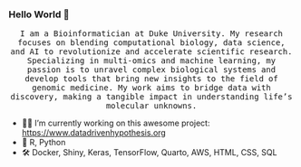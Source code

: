 ### Hello World 👋

<p align="center">
  <samp>
  I am a Bioinformatician at Duke University. My research focuses on blending computational biology, data science, and AI to revolutionize and accelerate scientific research. Specializing in multi-omics and machine learning, my passion is to unravel complex biological systems and develop tools that bring new insights to the field of genomic medicine. My work aims to bridge data with discovery, making a tangible impact in understanding life’s molecular unknowns.
  </samp>
</p>

- 👨‍💻 I’m currently working on this awesome project: https://www.datadrivenhypothesis.org
- 💬 R, Python
- 🛠️ Docker, Shiny, Keras, TensorFlow, Quarto, AWS, HTML, CSS, SQL

<!--
<p align="center">
  <img src="https://github-readme-stats.vercel.app/api?username=pcastellanoescuder&show_icons=true" alt="Pol Castellano Github Stats"></img>
</p>

<details>
  <summary><b>📦&nbsp;&nbsp;Packages</b></summary>
  <br/>
  
- [POMA](https://github.com/pcastellanoescuder/POMA): Tools for Omics Data Analysis
- [fobitools](https://github.com/pcastellanoescuder/fobitools): Tools for Manipulating FOBI Ontology
- [ddh](https://github.com/matthewhirschey/ddh): Package containing raw functions to support the Data-Driven Hypothesis (DDH) app
- [lassoloops](https://github.com/pcastellanoescuder/lassoloops): Lasso + Bootstrap methods for predictive modeling

</details>

<details>
  <summary><b>✨&nbsp;&nbsp;Shiny apps</b></summary>
  <br/>

- [POMAShiny](https://github.com/pcastellanoescuder/POMAShiny): Web-based User-friendly Workflow for Metabolomics and Proteomics Data Analysis
- [POMAcounts](https://github.com/pcastellanoescuder/POMAcounts): Web-based Application for Exploratory and Statistical Analysis of Mass Spectrometry Spectral Counts Data
- [Data-Driven Hypothesis](https://www.datadrivenhypothesis.org): DDH is a resource to query 100+ GB of raw biological science data to develop data-driven hypotheses
- [Covid19Explorer](https://github.com/pcastellanoescuder/Covid19Explorer): Shiny Application for Exploring Multivariate COVID-19 Data
- [fobitoolsGUI](https://github.com/pcastellanoescuder/fobitoolsGUI): Web-based Tool for Interacting with FOBI Ontology
- [pum](https://github.com/pcastellanoescuder/pum): Shiny app to visualize Florence Nightingale data in Crimean War
- [Lheuristic](https://github.com/pcastellanoescuder/Lheuristic): A shiny app to select L-shaped correlated genes using a heuristic algorithm

</details>

🔗 &nbsp;**Connect with me**
 
<p align="left">

<a href="https://twitter.com/polcastellano_" target="blank"><img align="center" src="https://raw.githubusercontent.com/rahuldkjain/github-profile-readme-generator/master/src/images/icons/Social/twitter.svg" alt="polcastellano_" height="30" width="40" /></a>
<a href="https://linkedin.com/in/pol-castellano-escuder-50bb10127/" target="blank"><img align="center" src="https://raw.githubusercontent.com/rahuldkjain/github-profile-readme-generator/master/src/images/icons/Social/linked-in-alt.svg" alt="polcastellano_" height="30" width="40" /></a>

-->

